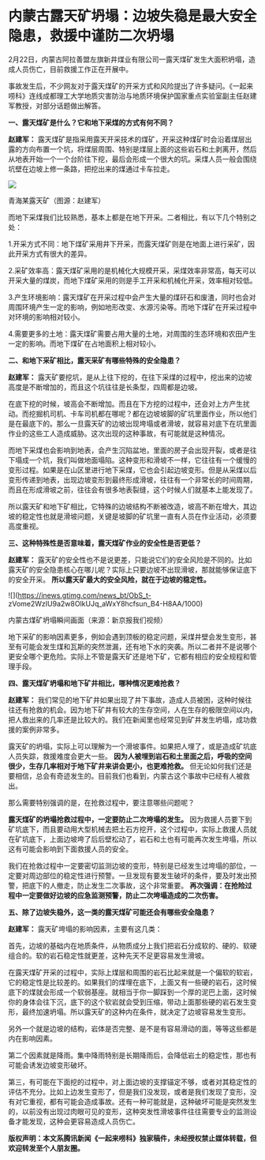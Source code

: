 # 内蒙古露天矿坍塌：边坡失稳是最大安全隐患，救援中谨防二次坍塌

2月22日，内蒙古阿拉善盟左旗新井煤业有限公司一露天煤矿发生大面积坍塌，造成人员伤亡，目前救援工作正在开展中。

事故发生后，不少网友对于露天煤矿的开采方式和风险提出了许多疑问。《一起来唠科》连线成都理工大学地质灾害防治与地质环境保护国家重点实验室副主任赵建军教授，对部分话题做出解答。

**一、露天煤矿是什么？它和地下采煤的方式有何不同？**

**赵建军：**
露天煤矿是指采用露天开采技术的煤矿，开采这种煤矿时会沿着煤层出露的方向布置一个坑，将煤层周围、特别是煤层上面的这些岩石和土剥离开，然后从地表开始一个一个台阶往下挖，最后会形成一个很大的坑。采煤人员一般会围绕坑壁在边坡上修一条路，把挖出来的煤通过卡车拉走。

![](https://inews.gtimg.com/news_bt/OUzYsloBEUqz716iDCivS0znRV2MWMytp0LorTKj4WfE0AA/1000)

青海某露天矿（图源：赵建军）

而地下采煤我们比较熟悉，基本上都是在地下开采。二者相比，有以下几个特别之处：

1.开采方式不同：地下煤矿采用井下开采，而露天煤矿则是在地面上进行采矿，因此开采方式有很大的差异。

2.采矿效率高：露天煤矿采用的是机械化大规模开采，采煤效率非常高，每天可以开采大量的煤炭，而地下煤矿采用的则是手工开采和机械化开采，效率相对较低。

3.产生环境影响：露天煤矿在开采过程中会产生大量的煤矸石和废渣，同时也会对周围环境产生一定的影响，例如地形改变、水源污染等。而地下煤矿在开采过程中对环境的影响相对较小。

4.需要更多的土地：露天煤矿需要占用大量的土地，对周围的生态环境和农田产生一定的影响。而地下煤矿在占地面积上相对较小。

**二、和地下采矿相比，露天采矿有哪些特殊的安全隐患？**

**赵建军：** 露天矿要挖坑，是从上往下挖的，在往下采煤的过程中，挖出来的边坡高度是不断增加的，而且这个坑往往是长条型，四周都是边坡。

在底下挖的时候，坡高会不断增加。而且在下方挖的过程中，还会对上方产生扰动。而挖掘机司机、卡车司机都在哪呢？都在边坡坡脚的矿坑里面作业，所以他们是在最底下的。那么一旦露天矿的边坡出现垮塌或者滑坡，就容易对底下在坑里面作业的这些工人造成威胁。这次出现的这种事故，有可能就是这种情况。

而地下采煤也会影响到地表，会产生沉陷盆地，里面的房子会出现开裂，或者是往下塌成一个坑，我们叫做地面塌陷。这种变形和滑坡不一样，它往往有一个缓慢的变形过程。如果是在山区里进行地下采煤，它也会引起边坡变形。但是从采煤以后变形传递到地表，出现边坡变形到最终形成滑坡，往往有一个非常长的时间周期，而且在形成滑坡之前，往往会有很多地表裂缝，这个时候人们就基本上能发现了。

所以露天矿和地下矿相比，它特殊的边坡结构不断被改造，坡高不断在增大，其边坡的稳定性也就是滑坡问题，关键是坡脚的矿坑里一直有人员在作业活动，必须要高度重视。

**三、这种特殊性是否意味着，露天煤矿作业的安全性是否更低？**

**赵建军：**
露天矿的安全性也不是说更差，只能说它们的安全风险是不同的。比如露天矿的安全隐患核心在哪儿呢？实际上只要边坡不出现滑坡，那就能够保证底下的安全开采。
**所以露天矿最大的安全风险，就在于边坡的稳定性。**

![](https://inews.gtimg.com/news_bt/ObS_t-
zVome2WzIU9a2w8OlkUJq_aWxY8hcfsun_B4-H8AA/1000)

内蒙古煤矿坍塌瞬间画面（来源：新京报我们视频）

地下采矿的影响因素更多，例如会遇到顶板的稳定问题，采煤井壁会发生变形，甚至有可能会发生煤和瓦斯的突然泄漏，还有地下水的突袭。所以二者并不是说哪个更安全哪个更危险。实际上不管是露天矿还是地下矿，它都有相应的安全规程和管理手段。

**四、露天煤矿坍塌和地下矿井相比，哪种情况更难抢救？**

**赵建军：**
我们常见的地下矿井如果出现了井下事故，造成人员被困，这种时候往往还有抢救的机会。因为地下矿井有较大的生存空间，人在生存的极限空间以内，把人救出来的几率还是比较大的。我们在新闻里也经常见到矿井发生坍塌，成功救援的案例非常多。

露天矿的坍塌，实际上可以理解为一个滑坡事件。如果把人埋了，或是造成矿坑底人员失踪，救援难度会更大一些。
**因为人被埋到岩石和土里面之后，呼吸的空间很少，生存几率相对于地下矿井来讲会更小，也更难抢救。**
但无论如何我们还是要相信，总会有奇迹发生的。目前我们也看到，内蒙古这个事故中已经有人被救出。

那么需要特别强调的是，在抢救过程中，要注意哪些问题呢？

**露天煤矿的坍塌抢救过程中，一定要防止二次垮塌的发生。**
因为救援人员要下到矿坑底下，而且要动用大型机械去把土石方挖开，这个过程中，实际上救援人员就在矿坑底下，上面边坡垮了后后壁松动了，岩石和土也有可能再次发生垮塌，所以这有可能会影响到下面救援人员的安全。

我们在抢救过程中一定要密切监测边坡的变形，特别是已经发生过垮塌的部位，一定要对周边部位的稳定性进行预警。一旦发现有要发生破坏的条件，要及时发出预警，把底下的人撤走，防止发生二次事故，这个非常重要。
**再次强调：在抢险过程中一定要做好边坡的应急监测预警，防止二次垮塌造成的二次伤害。**

**五、除了边坡失稳外，这一类的露天煤矿可能还会有哪些安全隐患？**

**赵建军：** 露天矿垮塌的影响因素，主要有这几类：

首先，边坡的基础内在地质条件，从物质成分上我们把岩石分成软的、硬的、软硬组合的。软的岩石稳定性就更差，这种先天不足更容易发生滑坡。

在露天煤矿开采的过程中，实际上煤层和周围的岩石比起来就是一个偏软的软岩，它的稳定性是比较差的。如果我们的煤埋在底下，上面又有一些硬的岩石，这时候底下的煤就会形成一个软弱基座。就相当于你一脚踩到一个厚的泥巴上面，这时候你的身体会往下沉，底下的这个软岩就会受到压缩，带动上面那些硬的岩石发生变形，最终加速坍塌。所以露天矿的这种内在条件，就决定了边坡容易发生变形。

另外一个就是边坡的结构，岩体是否完整、是不是有容易滑动的面，等等这些都是内在影响因素。

第二个因素就是降雨。集中降雨特别是长期降雨后，会降低岩土的稳定性，那也有可能会诱发边坡变形破坏。

第三，有可能在下面挖的过程中，对上面边坡的支撑锚定不够，或者对其稳定性的评估不充分。比如上边发生变形了，但是我们没发现，或者是我们发现了变形，没有对它重视，都有可能会造成事故。还有一种可能就是，这种破坏可能是突然发生的，以前没有出现过肉眼可见的变形，这种突发性滑坡事件往往需要专业的监测设备才能发现，这种会更容易造成人员伤亡。

**版权声明：本文系腾讯新闻《一起来唠科》独家稿件，未经授权禁止媒体转载，但欢迎转发至个人朋友圈。**

